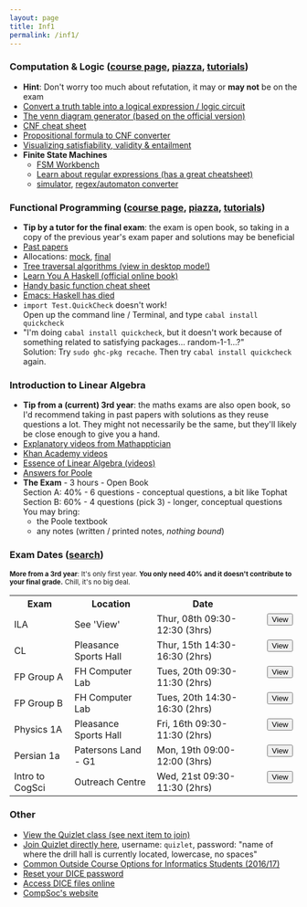 ```yaml
---
layout: page
title: Inf1
permalink: /inf1/
---
```



### Computation & Logic ([course page](https://www.inf.ed.ac.uk/teaching/courses/inf1/cl/), [piazza](https://piazza.com/class/iu3zmbur1uk392), [tutorials](https://portal.theon.inf.ed.ac.uk/reports/upt/open/TP072_Tutorial_Groups/inf1-cl.shtml))

*   **Hint**: Don't worry too much about refutation, it may or **may not** be on the exam
*   [Convert a truth table into a logical expression / logic circuit](http://www.32x8.com/)
*   [The venn diagram generator (based on the official version)](/venn)
*   [CNF cheat sheet](/cl-cnf-cheat-sheet.png)
*   [Propositional formula to CNF converter](http://logictools.org/)
*   [Visualizing satisfiability, validity & entailment](http://blog.ezyang.com/2012/10/visualizing-satisfiability-validity-and-entailment/)
*   **Finite State Machines**
    *   [FSM Workbench](http://homepages.inf.ed.ac.uk/s1020995/fsmworkbench/index.html)
    *   [Learn about regular expressions (has a great cheatsheet)](http://regexr.com/)
    *   [simulator](http://ivanzuzak.info/noam/webapps/fsm_simulator/), [regex/automaton converter](http://ivanzuzak.info/noam/webapps/fsm2regex/)


### Functional Programming ([course page](https://www.inf.ed.ac.uk/teaching/courses/inf1/fp/), [piazza](https://piazza.com/class/ititlgx4mhn31t), [tutorials](https://portal.theon.inf.ed.ac.uk/reports/upt/open/TP072_Tutorial_Groups/inf1-fp.shtml))

  *   **Tip by a tutor for the final exam**: the exam is open book, so taking in a copy of the previous year's exam paper and solutions may be beneficial
  *   [Past papers](https://www.inf.ed.ac.uk/teaching/courses/inf1/fp/exams/)
  *   Allocations: [mock](https://www.inf.ed.ac.uk/teaching/courses/inf1/fp/exams/mock-exam-allocation-2016.pdf), [final](https://www.inf.ed.ac.uk/teaching/courses/inf1/fp/exams/exam-allocation-2016.pdf)
  *   [Tree traversal algorithms (view in desktop mode!)](https://en.wikibooks.org/wiki/A-level_Computing_2009/AQA/Problem_Solving,_Programming,_Operating_Systems,_Databases_and_Networking/Programming_Concepts/Tree_traversal_algorithms_for_a_binary_tree)
  *   [Learn You A Haskell (official online book)](http://learnyouahaskell.com/chapters)
  *   [Handy basic function cheat sheet](/inf1-handy-functions.pdf)
  *   [Emacs: Haskell has died](emacs.html)
  *   `import Test.QuickCheck` doesn't work!  
      Open up the command line / Terminal, and type `cabal install quickcheck`
  *   "I'm doing `cabal install quickcheck`, but it doesn't work because of something related to satisfying packages... random-1-1...?"  
      Solution: Try `sudo ghc-pkg recache`. Then try `cabal install quickcheck` again.

### Introduction to Linear Algebra

*   **Tip from a (current) 3rd year**: the maths exams are also open book, so I'd recommend taking in past papers with solutions as they reuse questions a lot. They might not necessarily be the same, but they'll likely be close enough to give you a hand.
*   [Explanatory videos from Mathapptician](https://www.youtube.com/watch?v=S6yJY2NrVL0&list=PL9NlTZRdFADdc4yn_OVDpv-2pDiOKU7KH&index=3)
*   [Khan Academy videos](https://www.khanacademy.org/math/linear-algebra)
*   [Essence of Linear Algebra (videos)](https://www.youtube.com/playlist?list=PLZHQObOWTQDPD3MizzM2xVFitgF8hE_ab)
*   [Answers for Poole](http://slader.com/textbook/9781285463247-linear-algebra-a-modern-introduction-4th-edition/)
*   **The Exam** - 3 hours - Open Book  
    Section A: 40% - 6 questions - conceptual questions, a bit like Tophat  
    Section B: 60% - 4 questions (pick 3) - longer, conceptual questions  
    You may bring:
    *   the Poole textbook
    *   any notes (written / printed notes, _nothing bound_)


### Exam Dates ([search](http://www.scripts.sasg.ed.ac.uk/registry/examinations/index3.cfm))

<small>**More from a 3rd year**: It's only first year. **You only need 40% and it doesn't contribute to your final grade.** Chill, it's no big deal.</small>
<table>
    <tr>
        <th>Exam</th>
        <th>Location</th>
        <th>Date</th>
        <th></th>
        <th></th>
    </tr>
    <tr>
        <td>ILA</td>
        <td>See 'View'</td>
        <td>Thur, 08th 09:30-12:30 (3hrs)</td>
        <td class="examTime" data-time="1481189400"></td>
        <td>
            <form target="__blank" method="post" name="form" action="http://www.scripts.sasg.ed.ac.uk/registry/examinations/index3.cfm">
                <input type="hidden" name="searchfrm" value="yes">
                <input type="submit" value="View">
                <input name="code" type="hidden" id="code" size="15" maxlength="11" value="MATH08057">
            </form>
        </td>
    </tr>
    <tr>
        <td>CL</td>
        <td>Pleasance Sports Hall</td>
        <td>Thur, 15th 14:30-16:30 (2hrs)</td>
        <td class="examTime" data-time="1481812200"></td>
        <td>
            <form target="__blank" method="post" name="form" action="http://www.scripts.sasg.ed.ac.uk/registry/examinations/index3.cfm">
                <input type="hidden" name="searchfrm" value="yes">
                <input type="submit" value="View">
                <input name="code" type="hidden" id="code" size="15" maxlength="11" value="INFR08012">
            </form>
        </td>
    </tr>
    <tr>
        <td>FP Group A</td>
        <td>FH Computer Lab</td>
        <td>Tues, 20th 09:30-11:30 (2hrs)</td>
        <td class="examTime" data-time="1482226200"></td>
        <td>
            <form target="__blank" method="post" name="form" action="http://www.scripts.sasg.ed.ac.uk/registry/examinations/index3.cfm">
                <input type="hidden" name="searchfrm" value="yes">
                <input type="submit" value="View">
                <input name="code" type="hidden" id="code" size="15" maxlength="11" value="INFR08013/1">
            </form>
        </td>
    </tr>
    <tr>
        <td>FP Group B</td>
        <td>FH Computer Lab</td>
        <td>Tues, 20th 14:30-16:30 (2hrs)</td>
        <td class="examTime" data-time="1482244200"></td>
        <td>
            <form target="__blank" method="post" name="form" action="http://www.scripts.sasg.ed.ac.uk/registry/examinations/index3.cfm">
                <input type="hidden" name="searchfrm" value="yes">
                <input type="submit" value="View">
                <input name="code" type="hidden" id="code" size="15" maxlength="11" value="INFR08013/2">
            </form>
        </td>
    </tr>
    <tr class="hoverRow">
        <td>Physics 1A</td>
        <td>Pleasance Sports Hall</td>
        <td>Fri, 16th 09:30-11:30 (2hrs)</td>
        <td class="examTime" data-time="1481880600"></td>
        <td>
            <form target="__blank" method="post" name="form" action="http://www.scripts.sasg.ed.ac.uk/registry/examinations/index3.cfm">
                <input type="hidden" name="searchfrm" value="yes">
                <input type="submit" value="View">
                <input name="code" type="hidden" id="code" size="15" maxlength="11" value="PHYS08016">
            </form>
        </td>
    </tr>
    <tr class="hoverRow">
        <td>Persian 1a</td>
        <td>Patersons Land - G1</td>
        <td>Mon, 19th 09:00-12:00 (3hrs)</td>
        <td class="examTime" data-time="1482138000"></td>
        <td>
            <form target="__blank" method="post" name="form" action="http://www.scripts.sasg.ed.ac.uk/registry/examinations/index3.cfm">
                <input type="hidden" name="searchfrm" value="yes">
                <input type="submit" value="View">
                <input name="code" type="hidden" id="code" size="15" maxlength="11" value="IMES08046">
            </form>
        </td>
    </tr>
    <tr class="hoverRow">
        <td>Intro to CogSci</td>
        <td>Outreach Centre</td>
        <td>Wed, 21st 09:30-11:30 (2hrs)</td>
        <td class="examTime" data-time="1482312600"></td>
        <td>
            <form target="__blank" method="post" name="form" action="http://www.scripts.sasg.ed.ac.uk/registry/examinations/index3.cfm">
                <input type="hidden" name="searchfrm" value="yes">
                <input type="submit" value="View">
                <input name="code" type="hidden" id="code" size="15" maxlength="11" value="PPLS08002">
            </form>
        </td>
    </tr>
</table>



### Other

*   [View the Quizlet class (see next item to join)](https://quizlet.com/class/3543715/)
*   [Join Quizlet directly here](/quizlet.html), username: `quizlet`, password: "name of where the drill hall is currently located, lowercase, no spaces"
*   [Common Outside Course Options for Informatics Students (2016/17)](http://homepages.inf.ed.ac.uk/imurray2/pt/outside_courses_16-17.html)
*   [Reset your DICE password](http://pp.inf.ed.ac.uk/)
*   [Access DICE files online](https://ifile.inf.ed.ac.uk/)
*   [CompSoc's website](http://comp-soc.com/)
